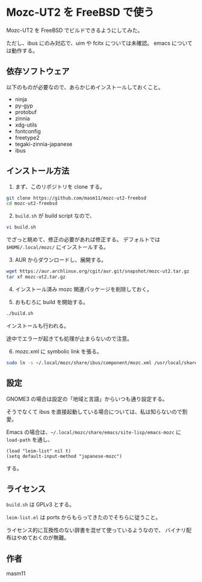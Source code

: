 # Mozc-UT2 を FreeBSD で使う

Mozc-UT2 を FreeBSD でビルドできるようにしてみた。

ただし、ibus にのみ対応で、uim や fcitx については未確認。
emacs については動作する。

## 依存ソフトウェア

以下のものが必要なので、あらかじめインストールしておくこと。

- ninja
- py-gyp
- protobuf
- zinnia
- xdg-utils
- fontconfig
- freetype2
- tegaki-zinnia-japanese
- ibus

## インストール方法

1. まず、このリポジトリを clone する。

  ```sh
  git clone https://github.com/masm11/mozc-ut2-freebsd
  cd mozc-ut2-freebsd
  ```

2. `build.sh` が build script なので、
  
  ```sh
  vi build.sh
  ```

  でざっと眺めて、修正の必要があれば修正する。
  デフォルトでは `$HOME/.local/mozc/` にインストールする。

3. AUR からダウンロードし、展開する。

  ```sh
  wget https://aur.archlinux.org/cgit/aur.git/snapshot/mozc-ut2.tar.gz
  tar xf mozc-ut2.tar.gz
  ```

4. インストール済み mozc 関連パッケージを削除しておく。

5. おもむろに build を開始する。

  ```sh
  ./build.sh
  ```

  インストールも行われる。

  途中でエラーが起きても処理が止まらないので注意。

6. mozc.xml に symbolic link を張る。

  ```sh
  sudo ln -s ~/.local/mozc/share/ibus/component/mozc.xml /usr/local/share/ibus/component/mozc.xml
  ```

## 設定

  GNOME3 の場合は設定の「地域と言語」からいつも通り設定する。

  そうでなくて ibus を直接起動している場合については、私は知らないので割愛。

  Emacs の場合は、`~/.local/mozc/share/emacs/site-lisp/emacs-mozc` に
  `load-path` を通し、

  ```elisp
  (load "leim-list" nil t)
  (setq default-input-method "japanese-mozc")
  ```

  する。

## ライセンス

`build.sh` は GPLv3 とする。

`leim-list.el` は ports からもらってきたのでそちらに従うこと。

ライセンス的に互換性のない辞書を混ぜて使っているようなので、
バイナリ配布はやめておくのが無難。

## 作者

masm11
